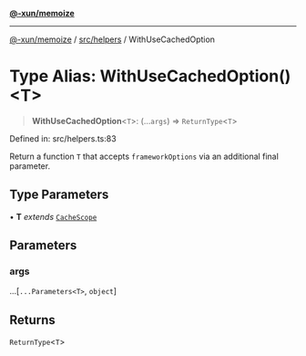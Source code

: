 [**@-xun/memoize**](../../../README.md)

***

[@-xun/memoize](../../../README.md) / [src/helpers](../README.md) / WithUseCachedOption

# Type Alias: WithUseCachedOption()\<T\>

> **WithUseCachedOption**\<`T`\>: (...`args`) => `ReturnType`\<`T`\>

Defined in: src/helpers.ts:83

Return a function `T` that accepts `frameworkOptions` via an additional final
parameter.

## Type Parameters

• **T** *extends* [`CacheScope`](CacheScope.md)

## Parameters

### args

...\[`...Parameters<T>`, `object`\]

## Returns

`ReturnType`\<`T`\>
